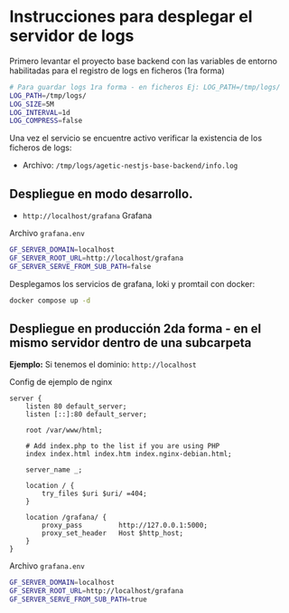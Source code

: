 # Instrucciones para desplegar el servidor de logs

Primero levantar el proyecto base backend con las variables de entorno habilitadas para el registro de logs en ficheros (1ra forma)

```bash
# Para guardar logs 1ra forma - en ficheros Ej: LOG_PATH=/tmp/logs/
LOG_PATH=/tmp/logs/
LOG_SIZE=5M
LOG_INTERVAL=1d
LOG_COMPRESS=false
```

Una vez el servicio se encuentre activo verificar la existencia de los ficheros de logs:

- Archivo: `/tmp/logs/agetic-nestjs-base-backend/info.log`

## Despliegue en modo desarrollo.
  
- `http://localhost/grafana` Grafana

Archivo `grafana.env`

```bash
GF_SERVER_DOMAIN=localhost
GF_SERVER_ROOT_URL=http://localhost/grafana
GF_SERVER_SERVE_FROM_SUB_PATH=false
```

Desplegamos los servicios de grafana, loki y promtail con docker:

```bash
docker compose up -d
```

## Despliegue en producción 2da forma - en el mismo servidor dentro de una subcarpeta

**Ejemplo:** Si tenemos el dominio: `http://localhost`

Config de ejemplo de nginx

```config
server {
    listen 80 default_server;
    listen [::]:80 default_server;

    root /var/www/html;

    # Add index.php to the list if you are using PHP
    index index.html index.htm index.nginx-debian.html;

    server_name _;

    location / {
        try_files $uri $uri/ =404;
    }

    location /grafana/ {
        proxy_pass         http://127.0.0.1:5000;
        proxy_set_header   Host $http_host;
    }
}
```

Archivo `grafana.env`

```bash
GF_SERVER_DOMAIN=localhost
GF_SERVER_ROOT_URL=http://localhost/grafana
GF_SERVER_SERVE_FROM_SUB_PATH=true
```
